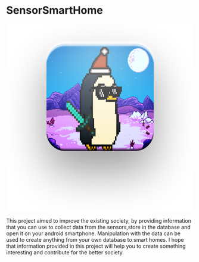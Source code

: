 # SensorSmartHome
![alt tag](https://github.com/Nestayko/SmartHome/blob/master/Barrymore.png)



This project aimed to improve the existing society, by providing information that you can use to collect data from the sensors,store in the database and open it on your android smartphone. Manipulation with the data can be used to create anything from your own database to smart homes. I hope that information provided in this project will help you to create something interesting and contribute for the better society.
